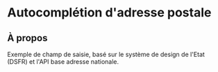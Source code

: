 # Autocomplétion d'adresse postale

## À propos

Exemple de champ de saisie, basé sur le système de design de l'Etat (DSFR) et l'API base adresse nationale.
